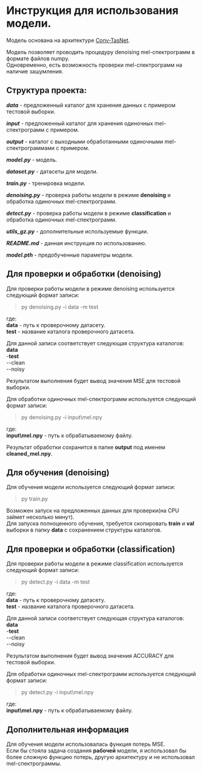 # Инструкция для использования модели.

Модель основана на архитектуре [Conv-TasNet](https://arxiv.org/pdf/1809.07454.pdf).

Модель позволяет проводить процедуру denoising mel-спектрограмм в формате файлов numpy.  
Одновременно, есть возможность проверки mel-спектрограмм на наличие зашумления.

## Структура проекта:
***data*** - предложенный каталог для хранения данных с примером тестовой выборки.

***input*** - предложенный каталог для хранения одиночных mel-спектрограмм с примером.

***output*** - каталог с выходными обработанными одиночными mel-спектрограммами с примером.

***model.py*** - модель.

***dataset.py*** - датасеты для модели.

***train.py*** - тренировка модели.

***denoising.py*** - проверка работы модели в режиме **denoising** и обработка одиночных mel-спектрограмм.

***detect.py*** - проверка работы модели в режиме **classification** и обработка одиночных mel-спектрограмм.

***utils_gz.py*** - дополнительные используемые функции.

***README.md*** - данная инструкция по использованию.

***model.pth*** - предобученные параметры модели.

## Для проверки и обработки (denoising)

Для проверки работы модели в режиме denoising используется следующий формат записи:
> py denoising.py -i data -m test

где:  
**data** - путь к проверочному датасету.  
**test** - название каталога проверочного датасета.

Для данной записи соответствует следующая структура каталогов:  
**data**  
-**test**  
--clean  
--noisy  

Результатом выполнения будет вывод значения MSE для тестовой выборки.

Для обработки одиночных mel-спектрограмм используется следующий формат записи:
> py denoising.py -i input\mel.npy  

где:  
**input\mel.npy** - путь к обрабатываемому файлу.

Результат обработки сохранится в папке **output** под именем **cleaned_mel.npy**.  

## Для обучения (denoising)

Для обучения модели используется следующий формат записи:
> py train.py

Возможен запуск на предложенных данных для проверки(на CPU займет несколько минут).  
Для запуска полноценного обучения, требуется скопировать **train** и **val** выборки в папку **data** с сохранением 
структуры каталогов.

## Для проверки и обработки (classification)

Для проверки работы модели в режиме classification используется следующий формат записи:
> py detect.py -i data -m test

где:  
**data** - путь к проверочному датасету.  
**test** - название каталога проверочного датасета.

Для данной записи соответствует следующая структура каталогов:  
**data**  
-**test**  
--clean  
--noisy  

Результатом выполнения будет вывод значения ACCURACY для тестовой выборки.

Для обработки одиночных mel-спектрограмм используется следующий формат записи:
> py detect.py -i input\mel.npy  

где:  
**input\mel.npy** - путь к обрабатываемому файлу.

## Дополнительная информация

Для обучения модели использовалась функция потерь MSE.  
Если бы стояла задача создания __рабочей__ модели, я использовал бы более сложную функцию потерь, 
другую архитектуру и не использовал mel-спектрограммы.
